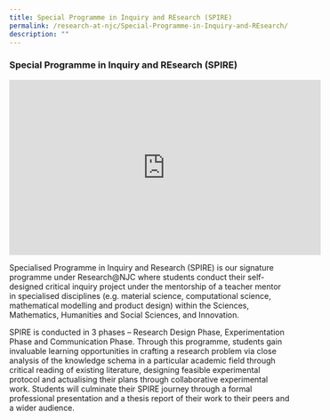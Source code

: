 ```yaml
---
title: Special Programme in Inquiry and REsearch (SPIRE)
permalink: /research-at-njc/Special-Programme-in-Inquiry-and-REsearch/
description: ""
---
```

### Special Programme in Inquiry and REsearch (SPIRE)

<iframe width="560" height="315" src="https://www.youtube.com/embed/jXimiE36lSA" title="YouTube video player" frameborder="0" allow="accelerometer; autoplay; clipboard-write; encrypted-media; gyroscope; picture-in-picture" allowfullscreen></iframe>

Specialised Programme in Inquiry and Research (SPIRE) is our signature programme under Research@NJC where students conduct their self-designed critical inquiry project under the mentorship of a teacher mentor in specialised disciplines (e.g. material science, computational science, mathematical modelling and product design) within the Sciences, Mathematics, Humanities and Social Sciences, and Innovation.

SPIRE is conducted in 3 phases – Research Design Phase, Experimentation Phase and Communication Phase. Through this programme, students gain invaluable learning opportunities in crafting a research problem via close analysis of the knowledge schema in a particular academic field through critical reading of existing literature, designing feasible experimental protocol and actualising their plans through collaborative experimental work. Students will culminate their SPIRE journey through a formal professional presentation and a thesis report of their work to their peers and a wider audience.